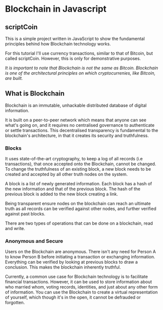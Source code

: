 # Blockchain in Javascript

## scriptCoin
This is a simple project written in JavaScript to show the fundamental principles behind how Blockchain technology works.

For this tutorial I'll use currency transactions, similar to that of Bitcoin, but called scriptCoin. However, this is only for demonstrative purposes.

_It is important to note that Blockchain is not the same as Bitcoin. Blockchain is one of the architectural principles on which cryptocurrenies, like Bitcoin, are built._


## What is Blockchain

Blockchain is an immutable, unhackable distributed database of digital information.

It is built on a peer-to-peer network which means that anyone can see what's going on, and it requires no centralised governance to authenticate or settle transactions. This decentralised transparency is fundamental to the blockchain's architecture, in that it creates its security and truthfulness.

### Blocks
It uses state-of-the-art cryptography, to keep a log of all records (i.e transactions), that once accepted onto the Blockchain, cannot be changed. To change the truthfulness of an existing block, a new block needs to be created and accepted by all other truth nodes on the system.

A block is a list of newly generated information. Each block has a hash of the new information and that of the previous block. The hash of the previous block is added to the new block creating a link.

Being transparent ensure nodes on the blockchain can reach an ultimate truth as all records can be verified against other nodes, and further verified against past blocks.

There are two types of operations that can be done on a blockchain, read and write.

### Anonymous and Secure
Users on the Blockchain are anonymous. There isn't any need for Person A to know Person B before initiating a transaction or exchanging information. Everything can be verified by looking at previous blocks to draw a conclusion. This makes the blockchain inherently truthful.

Currently, a common use case for Blockchain technology is to facilitate financial transactions. However, it can be used to store information about who married whom, voting records, identities, and just about any other form of information. You can use the Blockchain to create a virtual representation of yourself, which though it's in the open, it cannot be defrauded or forgotten.
